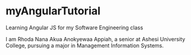 myAngularTutorial
=================

Learning Angular JS for my Software Engineering class 

I am Rhoda Nana Akua Anokyewaa Appiah, a senior at Ashesi University College, pursuing a major in Management Information Systems.
